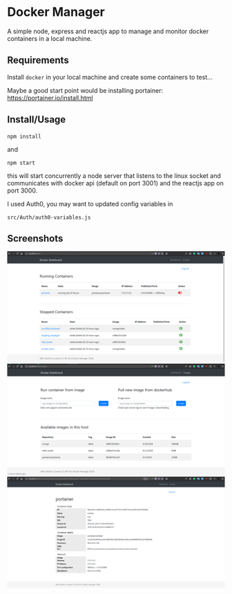 # Docker Manager

A simple node, express and reactjs app to manage and monitor docker containers in a local machine.

## Requirements

Install ```docker``` in your local machine and create some containers to test...

Maybe a good start point would be installing portainer: https://portainer.io/install.html

## Install/Usage

```
npm install
```

and

```
npm start
```
this will start concurrently a node server that listens to the linux socket and communicates with docker api (default on port 3001) and the reactjs app on port 3000.

I used Auth0, you may want to updated config variables in

```
src/Auth/auth0-variables.js
```

## Screenshots

<img src="https://github.com/altinukshini/docker-manager/raw/master/scrsh1.png" alt="Screeshot1" />
<img src="https://github.com/altinukshini/docker-manager/raw/master/scrsh2.png" alt="Screeshot2" />
<img src="https://github.com/altinukshini/docker-manager/raw/master/scrsh3.png" alt="Screeshot3" />
